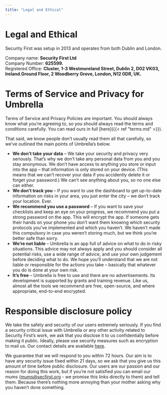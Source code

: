```yaml
---
title: "Legal and Ethical"
---
```

# Legal and Ethical

Security First was setup in 2013 and operates from both Dublin and London.

Company name: **Security First Ltd**  
Company Number: **625599.**  
Registered Office: **Cluster, 1-3 Westmoreland Street, Dublin 2, D02 VK03, Ireland.Ground Floor, 2 Woodberry Grove, London, N12 0DR, UK.**

<div class="spacer-top100"></div>

# Terms of Service and Privacy for Umbrella

Terms of Service and Privacy Policies are important. You should always know what you’re agreeing to, so you should always read the terms and conditions carefully. You can read ours in full [here]({{< ref "terms.md" >}}).

That said, we know people don’t usually read them all that carefully, so we’ve outlined the main points of Umbrella’s below.

*   **We don’t take your data** – We take your security and privacy very seriously. That’s why we don’t take any personal data from you and you stay anonymous. We don’t have access to anything you store or input into the app – that information is only stored on your device. (This means that we can’t recover your data if you accidently delete it or forget your password.) We can’t see anything about you, so no one else can either.
*   **We don’t track you** – If you want to use the dashboard to get up-to-date information on risks in your area, you just enter the city – we don’t track your location. Ever.
*   **We recommend you use a password** – If you want to save your checklists and keep an eye on your progress, we recommend you put a strong password on the app. This will encrypt the app. If someone gets their hands on your phone you don’t want them knowing which security protocols you’ve implemented and which you haven’t. We haven’t made this compulsory in case you weren’t storing much, but we think you’re better safe than sorry.
*   **We’re not liable** – Umbrella is an app full of advice on what to do in risky situations. This advice may not always apply and you should consider all potential risks, use a wide range of advice, and use your own judgement before deciding what to do. We hope you’ll understand that we are not liable or responsible for the actions you take – basically that whatever you do is done at your own risk.
*   **It’s free** – Umbrella is free to use and there are no advertisements. Its development is supported by grants and training revenue. Like us, almost all the tools we recommend are free, open-source, and where appropriate, end-to-end encrypted.

<div class="spacer-top100"></div>

# Responsible disclosure policy

We take the safety and security of our users extremely seriously. If you find a security critical issue with Umbrella or any other activity related to Security First’s work, we ask that you disclose it to us confidentially before making it public. Ideally, please use security measures such as encryption to mail us. Our contact details are available [here](contact.html).

We guarantee that we will respond to you within 72 hours. Our aim is to have any security issue fixed within 21 days, so we ask that you give us this amount of time before public disclosure. Our users are our passion and our reason for doing this work, but if you’re not satisfied you can email our mums ([mums@secfirst.org](mailto:mums@secfirst.org?Subject=Mums!) \- we promise this links directly to them) and tell them. Because there’s nothing more annoying than your mother asking why you haven’t done something.
